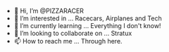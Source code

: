 - 👋 Hi, I’m @PIZZARACER
- 👀 I’m interested in ... Racecars, Airplanes and Tech
- 🌱 I’m currently learning ...  Everything I don't know!
- 💞️ I’m looking to collaborate on ...  Stratux 
- 📫 How to reach me ... Through here.

<!---
PIZZARACER/PIZZARACER is a ✨ special ✨ repository because its `README.md` (this file) appears on your GitHub profile.
You can click the Preview link to take a look at your changes.
--->

